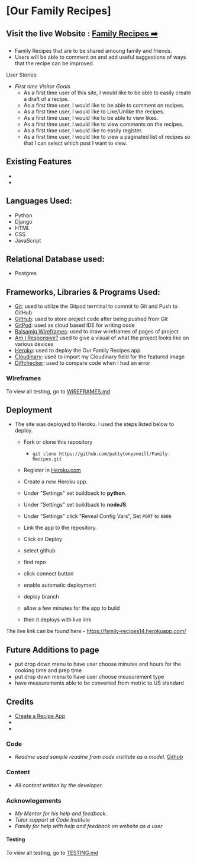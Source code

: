 # [Our Family Recipes]
## Visit the live Website : **[Family Recipes :arrow_right:](https://family-recipes14.herokuapp.com/)**
- Family Recipes that are to be shared amoung family and friends.
- Users will be able to comment on and add useful suggestions of ways that the recipe can be improved.

User Stories:
- _First time Visitor Goals_
  - As a first time user of this site, I would like to be able to easily create a draft of a recipe.
  - As a first time user, I would like to be able to comment on recipes.
  - As a first time user, I would like to Like/Unlike the recipes.
  - As a first time user, I would like to be able to view likes.
  - As a first time user, I would like to view comments on the recipes.
  - As a first time user, I would like to easily register.
  - As a first time user, I would like to view a paginated list of recipes so that I can select which post I want to view.

## Existing Features
- 
-

## Languages Used:

- Python
- Django
- HTML
- CSS
- JavaScript

## Relational Database used:

- Postgres

## Frameworks, Libraries & Programs Used:

- [Git](https://git-scm.com): used to utilize the Gitpod terminal to commit to Git and Push to GitHub
- [GitHub](https://github.com/): used to store project code after being pushed from Git
- [GitPod](https://gitpod.io/): used as cloud based IDE for writing code
- [Balsamiq Wireframes](https://balsamiq.com/):  used to draw wireframes of pages of project
- [Am I Responsive?](http://ami.responsivedesign.is/) used to give a visual of what the project looks like on various devices
- [Heroku](https://heroku.com): used to deploy the Our Family Recipes app
- [Cloudinary](https://cloudinary.com/): used to import my Cloudinary field for the featured image
- [Diffchecker](https://www.diffchecker.com/): used to compare code when I had an error

### Wireframes
To view all testing, go to [WIREFRAMES.md](WIREFRAMES.md)

## Deployment

- The site was deployed to Heroku. I used the steps listed below to deploy. 
  -  Fork or clone this repository
      -  `git clone https://github.com/pattytonyoneill/Family-Recipes.git`
  -  Register in [Heroku.com](https://www.heroku.com)
  
  -  Create a new Heroku app. 
  -  Under "Settings" set buildback to **python**.
  -  Under "Settings" set buildback to **nodeJS**.
  -  Under "Settings" click "Reveal Config Vars", Set `PORT` to `8000`
  -  Link the app to the repository.
  -  Click on Deploy
    -  select github
    -  find repo
    -  click connect button
    -  enable automatic deployment
    -  deploy branch
    -  allow a few minutes for the app to build
    -  then it deploys with live link

The live link can be found here - https://family-recipes14.herokuapp.com/

## Future Additions to page
- put drop down menu to have user choose minutes and hours for the cooking time and prep time
- put drop down menu to have user choose measurement type
- have measurements able to be converted from metric to US standard

## Credits
-  [Create a Recipe App](https://engineertodeveloper.com/getting-started-with-django-forms-create-a-recipe-app/)
-  []()
-  []()

### Code
- _Readme used sample readme from code institute as a model. [Github](https://github.com/Code-Institute-Solutions/readme-template/blob/master/README.md)_

### Content
- _All content written by the developer._

### Acknowlegements
- _My Mentor for his help and feedback._
- _Tutor support at Code Institute_
- _Family for help with help and feedback on website as a user_

#### Testing

To view all testing, go to [TESTING.md](TESTING.md)